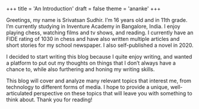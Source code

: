 +++
title = 'An Introduction'
draft = false
theme = 'ananke'
+++


Greetings, my name is Srivatsan Sudhir. I’m 16 years old and in  11th grade. I’m currently studying in Inventure Academy in Bangalore, India. I enjoy playing chess, watching films and tv shows, and reading. I currently have an FIDE rating of 1030 in chess and have also written multiple articles and short stories for my school newspaper. I also self-published a novel in 2020.

I decided to start writing this blog because I quite enjoy writing, and wanted a platform to put out my thoughts on things that I don’t always have a chance to, while also furthering and honing my writing skills.

This blog will cover and analyze many relevant topics that interest me, from technology to different forms of media. I hope to provide a unique, well-articulated perspective on these topics that will leave you with something to think about. Thank you for reading!